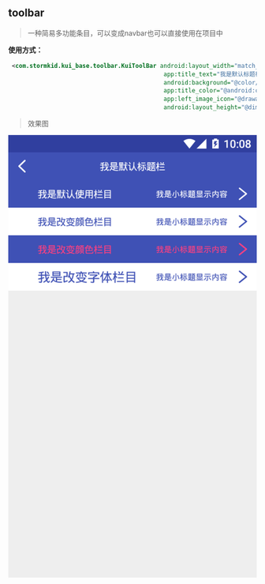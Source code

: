 ## toolbar

>一种简易多功能条目，可以变成navbar也可以直接使用在项目中

**使用方式：**

```xml
 <com.stormkid.kui_base.toolbar.KuiToolBar android:layout_width="match_parent"
                                            app:title_text="我是默认标题栏"
                                            android:background="@color/colorPrimary"
                                            app:title_color="@android:color/white"
                                            app:left_image_icon="@drawable/ic_back"
                                            android:layout_height="@dimen/dp_40"/>
```    

>效果图

 ![toolbar效果图](/editImg/toolbar.png)
